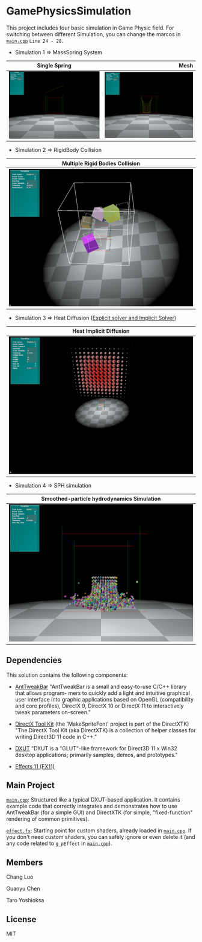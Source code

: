 # GamePhysicsSimulation

This project includes four basic simulation in Game Physic field. For switching between different Simulation, you can change the marcos in [`main.cpp`](Simulations/main.cpp) `Line 24 - 28`.

- Simulation 1 => MassSpring System
  
| Single Spring| Mesh |
| :-------------------: | -----------------: |
| ![Single Spring](Imgs/MassSpring_SingleSpring.png) | ![Mesh](Imgs/MassSpring_Mesh.png) |

  
- Simulation 2 => RigidBody Collision

| Multiple Rigid Bodies Collision | 
| :-------------------: | 
| ![](Imgs/RigidBody.png) | 

- Simulation 3 => Heat Diffusion ([Explicit solver and Implicit Solver](http://hplgit.github.io/num-methods-for-PDEs/doc/pub/diffu/sphinx/._main_diffu001.html))

| Heat Implicit Diffusion | 
| :-------------------: | 
| ![](Imgs/HeatDiffusion.png) | 

- Simulation 4 => SPH simulation

| Smoothed-particle hydrodynamics Simulation | 
| :-------------------: | 
| ![](Imgs/SPH.png) | 

## Dependencies 

This solution contains the following components:

 - [AntTweakBar](http://anttweakbar.sourceforge.net/)
   "AntTweakBar is a small and easy-to-use C/C++ library that allows program-
   mers to quickly add a light and intuitive graphical user interface into 
   graphic applications based on OpenGL (compatibility and core profiles), 
   DirectX 9, DirectX 10 or DirectX 11 to interactively tweak parameters 
   on-screen."

 - [DirectX Tool Kit](https://github.com/Microsoft/DirectXTK)
   (the 'MakeSpriteFont' project is part of the DirectXTK)
   "The DirectX Tool Kit (aka DirectXTK) is a collection of helper classes for
   writing Direct3D 11 code in C++."

 - [DXUT](https://github.com/Microsoft/DXUT)
   "DXUT is a "GLUT"-like framework for Direct3D 11.x Win32 desktop 
   applications; primarily samples, demos, and prototypes."

 - [Effects 11 (FX11)](ttps://github.com/Microsoft/FX11)


## Main Project
[`main.cpp`](Simulations/main.cpp): Structured like a typical DXUT-based application. It contains example code that correctly integrates and demonstrates how to use AntTweakBar (for a simple GUI) and DirectXTK (for simple, "fixed-function" rendering of common primitives).

[`effect.fx`](Simulations/effect.fx): Starting point for custom shaders, already loaded in [`main.cpp`](Simulations/main.cpp). If  you don't need custom shaders, you can safely ignore or even delete it (and any code related to `g_pEffect` in [`main.cpp`](Simulations/main.cpp)).
	 
## Members

Chang Luo

Guanyu Chen

Taro Yoshioksa 

## License
MIT